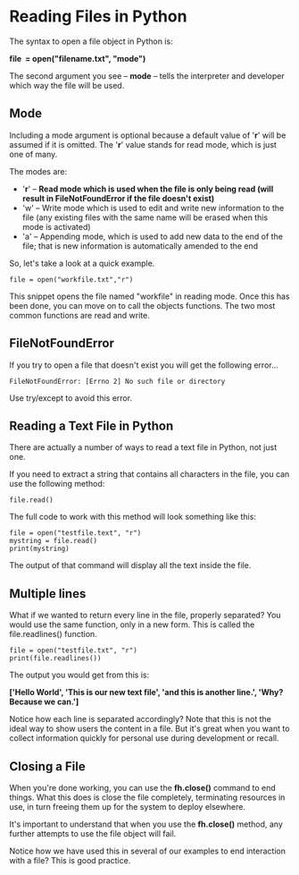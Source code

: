Reading Files in Python
===================================

The syntax to open a file object in Python is: 

**file  = open("filename.txt", "mode")** 

The second argument you see – **mode** – tells the interpreter and developer which way the file will be used.  
  

Mode
----

  
Including a mode argument is optional because a default value of '**r**' will be assumed if it is omitted. The '**r**' value stands for read mode, which is just one of many. 

The modes are: 

*   '**r**' – **Read mode which is used when the file is only being read (will result in FileNotFoundError if the file doesn't exist)**
*   'w' – Write mode which is used to edit and write new information to the file (any existing files with the same name will be erased when this mode is activated) 
*   'a' – Appending mode, which is used to add new data to the end of the file; that is new information is automatically amended to the end 

So, let's take a look at a quick example. 

```
file = open("workfile.txt","r")
```

This snippet opens the file named "workfile" in reading mode. 
Once this has been done, you can move on to call the objects functions. The two most common functions are read and write.  
  
## FileNotFoundError
If you try to open a file that doesn't exist you will get the following error...

```
FileNotFoundError: [Errno 2] No such file or directory
```

Use try/except to avoid this error.
  
Reading a Text File in Python
--------------------------------

There are actually a number of ways to read a text file in Python, not just one. 

If you need to extract a string that contains all characters in the file, you can use the following method:   
  

```file.read()```

  
The full code to work with this method will look something like this:   
  
```
file = open("testfile.text", "r")
mystring = file.read()
print(mystring)
```

  
The output of that command will display all the text inside the file.

## Multiple lines

What if we wanted to return every line in the file, properly separated? You would use the same function, only in a new form. This is called the file.readlines() function.   
  

```
file = open("testfile.txt", "r")
print(file.readlines())
```

  
The output you would get from this is:   
  

**\['Hello World', 'This is our new text file', 'and this is another line.', 'Why? Because we can.'\]**

  
Notice how each line is separated accordingly? Note that this is not the ideal way to show users the content in a file. But it's great when you want to collect information quickly for personal use during development or recall.  
  


Closing a File
--------------

  
When you're done working, you can use the **fh.close()** command to end things. What this does is close the file completely, terminating resources in use, in turn freeing them up for the system to deploy elsewhere. 

It's important to understand that when you use the **fh.close()** method, any further attempts to use the file object will fail. 

Notice how we have used this in several of our examples to end interaction with a file? This is good practice.  
  
